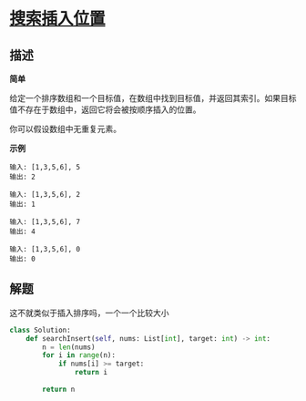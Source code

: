 # [搜索插入位置](https://leetcode-cn.com/problems/search-insert-position/)

## 描述  
**简单**  

给定一个排序数组和一个目标值，在数组中找到目标值，并返回其索引。如果目标值不存在于数组中，返回它将会被按顺序插入的位置。

你可以假设数组中无重复元素。

**示例** 

    输入: [1,3,5,6], 5
    输出: 2
    
    输入: [1,3,5,6], 2
    输出: 1
    
    输入: [1,3,5,6], 7
    输出: 4
    
    输入: [1,3,5,6], 0
    输出: 0

## 解题  
这不就类似于插入排序吗，一个一个比较大小  

```python
class Solution:
    def searchInsert(self, nums: List[int], target: int) -> int:
        n = len(nums)
        for i in range(n):
            if nums[i] >= target:
                return i
        
        return n
```